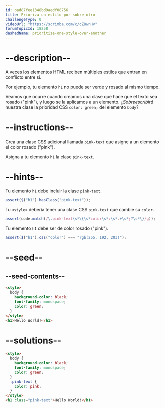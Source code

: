 ```yaml
---
id: bad87fee1348bd9aedf08756
title: Prioriza un estilo por sobre otro
challengeType: 0
videoUrl: "https://scrimba.com/c/cZ8wnHv"
forumTopicId: 18258
dashedName: prioritize-one-style-over-another
---
```


# --description--

A veces los elementos HTML reciben múltiples estilos que entran en conflicto entre sí.

Por ejemplo, tu elemento `h1` no puede ser verde y rosado al mismo tiempo.

Veamos qué ocurre cuando creamos una clase que hace que el texto sea rosado ("pink"), y luego se la aplicamos a un elemento. ¿_Sobreescribirá_ nuestra clase la prioridad CSS `color: green;` del elemento `body`?

# --instructions--

Crea una clase CSS adicional llamada `pink-text` que asigne a un elemento el color rosado ("pink").

Asigna a tu elemento `h1` la clase `pink-text`.

# --hints--

Tu elemento `h1` debe incluir la clase `pink-text`.

```js
assert($("h1").hasClass("pink-text"));
```

Tu `<style>` debería tener una clase CSS `pink-text` que cambie su `color`.

```js
assert(code.match(/\.pink-text\s*\{\s*color\s*:\s*.+\s*;?\s*\}/g));
```

Tu elemento `h1` debe ser de color rosado ("pink").

```js
assert($("h1").css("color") === "rgb(255, 192, 203)");
```

# --seed--

## --seed-contents--

```html
<style>
  body {
    background-color: black;
    font-family: monospace;
    color: green;
  }
</style>
<h1>Hello World!</h1>
```

# --solutions--

```html
<style>
  body {
    background-color: black;
    font-family: monospace;
    color: green;
  }
  .pink-text {
    color: pink;
  }
</style>
<h1 class="pink-text">Hello World!</h1>
```
